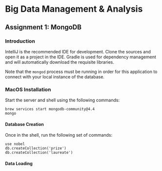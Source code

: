 # Big Data Management & Analysis
## Assignment 1: MongoDB

### Introduction
IntelliJ is the recommended IDE for development. Clone the sources and open it as a project in the IDE. 
Gradle is used for dependency management and will automatically download the requisite libraries. 

Note that the `mongod` process must be running in order for this application to connect with your local instance of the database. 

### MacOS Installation
Start the server and shell using the following commands:
```
brew services start mongodb-community@4.4
mongo
```
#### Database Creation
Once in the shell, run the following set of commands:
```
use nobel
db.createCollection('prize')
db.createCollection('laureate')
```
#### Data Loading

